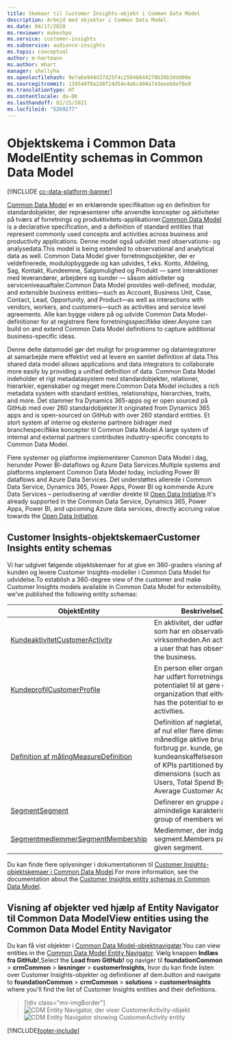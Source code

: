 ```yaml
---
title: Skemaer til Customer Insights-objekt i Common Data Model
description: Arbejd med objekter i Common Data Model.
ms.date: 04/17/2020
ms.reviewer: mukeshpo
ms.service: customer-insights
ms.subservice: audience-insights
ms.topic: conceptual
author: m-hartmann
ms.author: mhart
manager: shellyha
ms.openlocfilehash: 9e7a6e944d37d25f4c25846644278b39b3ddd08e
ms.sourcegitcommit: 139548f8a2d0f24d54c4a6c404a743eeeb8ef8e0
ms.translationtype: HT
ms.contentlocale: da-DK
ms.lasthandoff: 02/15/2021
ms.locfileid: "5269277"
---
```

# <a name="entity-schemas-in-common-data-model"></a><span data-ttu-id="eeabd-103">Objektskema i Common Data Model</span><span class="sxs-lookup"><span data-stu-id="eeabd-103">Entity schemas in Common Data Model</span></span>

[!INCLUDE [cc-data-platform-banner](../includes/cc-data-platform-banner.md)]

<span data-ttu-id="eeabd-104">[Common Data Model](https://docs.microsoft.com/common-data-model/) er en erklærende specifikation og en definition for standardobjekter, der repræsenterer ofte anvendte koncepter og aktiviteter på tværs af forretnings og produktivitets-applikationer.</span><span class="sxs-lookup"><span data-stu-id="eeabd-104">[Common Data Model](https://docs.microsoft.com/common-data-model/) is a declarative specification, and a definition of standard entities that represent commonly used concepts and activities across business and productivity applications.</span></span> <span data-ttu-id="eeabd-105">Denne model også udvidet med observations- og analysedata.</span><span class="sxs-lookup"><span data-stu-id="eeabd-105">This model is being extended to observational and analytical data as well.</span></span> <span data-ttu-id="eeabd-106">Common Data Model giver forretningsobjekter, der er veldefinerede, modulopbyggede og kan udvides, f.eks. Konto, Afdeling, Sag, Kontakt, Kundeemne, Salgsmulighed og Produkt — samt interaktioner med leverandører, arbejdere og kunder — såsom aktiviteter og serviceniveauaftaler.</span><span class="sxs-lookup"><span data-stu-id="eeabd-106">Common Data Model provides well-defined, modular, and extensible business entities—such as Account, Business Unit, Case, Contact, Lead, Opportunity, and Product—as well as interactions with vendors, workers, and customers—such as activities and service level agreements.</span></span> <span data-ttu-id="eeabd-107">Alle kan bygge videre på og udvide Common Data Model-definitioner for at registrere flere forretningsspecifikke ideer.</span><span class="sxs-lookup"><span data-stu-id="eeabd-107">Anyone can build on and extend Common Data Model definitions to capture additional business-specific ideas.</span></span>

<span data-ttu-id="eeabd-108">Denne delte datamodel gør det muligt for programmer og dataintegratorer at samarbejde mere effektivt ved at levere en samlet definition af data.</span><span class="sxs-lookup"><span data-stu-id="eeabd-108">This shared data model allows applications and data integrators to collaborate more easily by providing a unified definition of data.</span></span> <span data-ttu-id="eeabd-109">Common Data Model indeholder et rigt metadatasystem med standardobjekter, relationer, hierarkier, egenskaber og meget mere.</span><span class="sxs-lookup"><span data-stu-id="eeabd-109">Common Data Model includes a rich metadata system with standard entities, relationships, hierarchies, traits, and more.</span></span> <span data-ttu-id="eeabd-110">Det stammer fra Dynamics 365-apps og er open sourced på GitHub med over 260 standardobjekter.</span><span class="sxs-lookup"><span data-stu-id="eeabd-110">It originated from Dynamics 365 apps and is open-sourced on GitHub with over 260 standard entities.</span></span> <span data-ttu-id="eeabd-111">Et stort system af interne og eksterne partnere bidrager med branchespecifikke koncepter til Common Data Model.</span><span class="sxs-lookup"><span data-stu-id="eeabd-111">A large system of internal and external partners contributes industry-specific concepts to Common Data Model.</span></span>

<span data-ttu-id="eeabd-112">Flere systemer og platforme implementerer Common Data Model i dag, herunder Power BI-dataflows og Azure Data Services.</span><span class="sxs-lookup"><span data-stu-id="eeabd-112">Multiple systems and platforms implement Common Data Model today, including Power BI dataflows and Azure Data Services.</span></span> <span data-ttu-id="eeabd-113">Det understøttes allerede i Common Data Service, Dynamics 365, Power Apps, Power BI og kommende Azure Data Services – periodisering af værdier direkte til [Open Data Initiative](https://www.microsoft.com/open-data-initiative).</span><span class="sxs-lookup"><span data-stu-id="eeabd-113">It's already supported in the Common Data Service, Dynamics 365, Power Apps, Power BI, and upcoming Azure data services, directly accruing value towards the [Open Data Initiative](https://www.microsoft.com/open-data-initiative).</span></span>

## <a name="customer-insights-entity-schemas"></a><span data-ttu-id="eeabd-114">Customer Insights-objektskemaer</span><span class="sxs-lookup"><span data-stu-id="eeabd-114">Customer Insights entity schemas</span></span>

<span data-ttu-id="eeabd-115">Vi har udgivet følgende objektskemaer for at give en 360-graders visning af kunden og levere Customer Insights-modeller i Common Data Model for udvidelse.</span><span class="sxs-lookup"><span data-stu-id="eeabd-115">To establish a 360-degree view of the customer and make Customer Insights models available in Common Data Model for extensibility, we've published the following entity schemas:</span></span>

| <span data-ttu-id="eeabd-116">Objekt</span><span class="sxs-lookup"><span data-stu-id="eeabd-116">Entity</span></span> | <span data-ttu-id="eeabd-117">Beskrivelse</span><span class="sxs-lookup"><span data-stu-id="eeabd-117">Description</span></span> |
|---------|---------|
|[<span data-ttu-id="eeabd-118">Kundeaktivitet</span><span class="sxs-lookup"><span data-stu-id="eeabd-118">CustomerActivity</span></span>](https://docs.microsoft.com/common-data-model/schema/core/applicationcommon/foundationcommon/crmcommon/solutions/customerinsights/customeractivity) | <span data-ttu-id="eeabd-119">En aktivitet, der udføres af en bruger, som har en observationsværdi for virksomheden.</span><span class="sxs-lookup"><span data-stu-id="eeabd-119">An activity performed by a user that has observational value to the business.</span></span> |
|[<span data-ttu-id="eeabd-120">Kundeprofil</span><span class="sxs-lookup"><span data-stu-id="eeabd-120">CustomerProfile</span></span>](https://docs.microsoft.com/common-data-model/schema/core/applicationcommon/foundationcommon/crmcommon/solutions/customerinsights/customerprofile) | <span data-ttu-id="eeabd-121">En person eller organisation, der enten har udført forretningsaktiviteter eller har potentialet til at gøre det.</span><span class="sxs-lookup"><span data-stu-id="eeabd-121">A person or organization that either performed, or has the potential to engage in, business activities.</span></span> |
|[<span data-ttu-id="eeabd-122">Definition af måling</span><span class="sxs-lookup"><span data-stu-id="eeabd-122">MeasureDefinition</span></span>](https://docs.microsoft.com/common-data-model/schema/core/applicationcommon/foundationcommon/crmcommon/solutions/customerinsights/measuredefinition) | <span data-ttu-id="eeabd-123">Definition af nøgletal, der er partitioneret af nul eller flere dimensioner (f.eks. månedlige aktive brugere, samlet forbrug pr. kunde, gennemsnitlig kundeanskaffelsesomkostning)</span><span class="sxs-lookup"><span data-stu-id="eeabd-123">Definition of KPIs partitioned by zero or more dimensions (such as Monthly Active Users, Total Spend By Customer, Average Customer Acquisition Cost)</span></span> |
|[<span data-ttu-id="eeabd-124">Segment</span><span class="sxs-lookup"><span data-stu-id="eeabd-124">Segment</span></span>](https://docs.microsoft.com/common-data-model/schema/core/applicationcommon/foundationcommon/crmcommon/solutions/customerinsights/segment) | <span data-ttu-id="eeabd-125">Definerer en gruppe af medlemmer med almindelige karakteristika.</span><span class="sxs-lookup"><span data-stu-id="eeabd-125">Defines a group of members with common traits.</span></span> |
|[<span data-ttu-id="eeabd-126">Segmentmedlemmer</span><span class="sxs-lookup"><span data-stu-id="eeabd-126">SegmentMembership</span></span>](https://docs.microsoft.com/common-data-model/schema/core/applicationcommon/foundationcommon/crmcommon/solutions/customerinsights/segmentmembership) | <span data-ttu-id="eeabd-127">Medlemmer, der indgår i et bestemt segment.</span><span class="sxs-lookup"><span data-stu-id="eeabd-127">Members participating in a given segment.</span></span> |

<span data-ttu-id="eeabd-128">Du kan finde flere oplysninger i dokumentationen til [Customer Insights-objektskemaer i Common Data Model](https://docs.microsoft.com/common-data-model/schema/core/applicationcommon/foundationcommon/crmcommon/solutions/customerinsights/overview).</span><span class="sxs-lookup"><span data-stu-id="eeabd-128">For more information, see the documentation about the [Customer Insights entity schemas in Common Data Model](https://docs.microsoft.com/common-data-model/schema/core/applicationcommon/foundationcommon/crmcommon/solutions/customerinsights/overview).</span></span>

## <a name="view-entities-using-the-common-data-model-entity-navigator"></a><span data-ttu-id="eeabd-129">Visning af objekter ved hjælp af Entity Navigator til Common Data Model</span><span class="sxs-lookup"><span data-stu-id="eeabd-129">View entities using the Common Data Model Entity Navigator</span></span>

<span data-ttu-id="eeabd-130">Du kan få vist objekter i [Common Data Model-objektnavigatør](https://microsoft.github.io/CDM/).</span><span class="sxs-lookup"><span data-stu-id="eeabd-130">You can view entities in the [Common Data Model Entity Navigator](https://microsoft.github.io/CDM/).</span></span> <span data-ttu-id="eeabd-131">Vælg knappen **Indlæs fra GitHub!**,</span><span class="sxs-lookup"><span data-stu-id="eeabd-131">Select the **Load from GitHub!**</span></span> <span data-ttu-id="eeabd-132">og naviger til **foundationCommon** > **crmCommon** > **løsninger** > **customerInsights**, hvor du kan finde listen over Customer Insights-objekter og definitioner af dem.</span><span class="sxs-lookup"><span data-stu-id="eeabd-132">button and navigate to **foundationCommon** > **crmCommon** > **solutions** > **customerInsights** where you'll find the list of Customer Insights entities and their definitions.</span></span>
> [!div class="mx-imgBorder"]
> <span data-ttu-id="eeabd-133">![CDM Entity Navigator, der viser CustomerActivity-objekt](media/CDM-entity-navigator.png "CDM Entity Navigator, der viser CustomerActivity-objekt")</span><span class="sxs-lookup"><span data-stu-id="eeabd-133">![CDM Entity Navigator showing CustomerActivity entity](media/CDM-entity-navigator.png "CDM Entity Navigator showing CustomerActivity entity")</span></span>


[!INCLUDE[footer-include](../includes/footer-banner.md)]